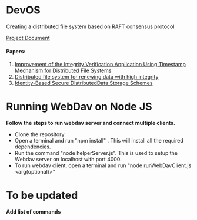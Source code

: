 # DevOS
Creating a distributed file system based on RAFT consensus protocol

<a href= "https://www.overleaf.com/3375594264fsmzvphhzvtk">Project Document</a>

<h4>Papers:</h4>
<ol>
  <li><a href = "https://ieeexplore.ieee.org/document/6903122">Improvement of the Integrity Verification Application Using Timestamp Mechanism for Distributed File Systems</a></li>
  
  <li><a href = "https://worldwide.espacenet.com/publicationDetails/originalDocument?CC=US&NR=5933839A&KC=A&FT=D&ND=4&date=19990803&DB=EPODOC&locale=">Distributed file system for renewing data with high integrity</a></li>
  
  <li><a href = "https://ieeexplore.ieee.org/document/6463376">Identity-Based Secure DistributedData Storage Schemes</a></li>
  

  
</ol>

# Running WebDav on Node JS
**Follow the steps to run webdav server and connect multiple clients.**
  - Clone the repository
  - Open a terminal and run "npm install" . This will install all the required dependencies.
  - Run the command "node helperServer.js". This is used to setup the Webdav server on localhost with port 4000.
  - To run webdav client, open a terminal and run "node runWebDavClient.js  <command-name>  <arg(optional)>"

# To be updated
**Add list of commands**
